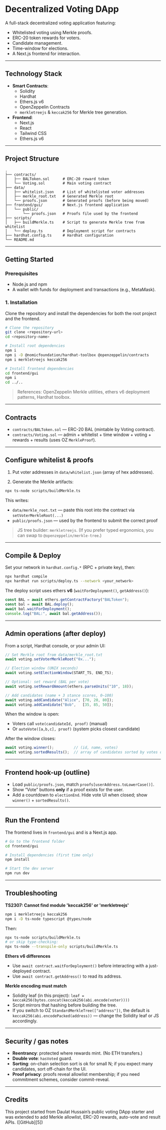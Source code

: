 
# Decentralized Voting DApp

A full-stack decentralized voting application featuring:
- Whitelisted voting using Merkle proofs.
- ERC-20 token rewards for voters.
- Candidate management.
- Time-window for elections.
- A Next.js frontend for interaction.

---

## Technology Stack

- **Smart Contracts**:
  - Solidity
  - Hardhat
  - Ethers.js v6
  - OpenZeppelin Contracts
  - `merkletreejs` & `keccak256` for Merkle tree generation.
- **Frontend**:
  - Next.js
  - React
  - Tailwind CSS
  - Ethers.js v6

---

## Project Structure

```
.
├── contracts/
│   ├── BALToken.sol      # ERC-20 reward token
│   └── Voting.sol        # Main voting contract
├── data/
│   ├── whitelist.json    # List of whitelisted voter addresses
│   ├── merkle_root.txt   # Generated Merkle root
│   └── proofs.json       # Generated proofs (before being moved)
├── frontend/gui/         # Next.js frontend application
│   └── public/
│       └── proofs.json   # Proofs file used by the frontend
├── scripts/
│   ├── buildMerkle.ts    # Script to generate Merkle tree from whitelist
│   └── deploy.ts         # Deployment script for contracts
├── hardhat.config.ts     # Hardhat configuration
└── README.md
```

---

## Getting Started

### Prerequisites

- Node.js and npm
- A wallet with funds for deployment and transactions (e.g., MetaMask).

### 1. Installation

Clone the repository and install the dependencies for both the root project and the frontend.

```bash
# Clone the repository
git clone <repository-url>
cd <repository-name>

# Install root dependencies
npm i
npm i -D @nomicfoundation/hardhat-toolbox @openzeppelin/contracts
npm i merkletreejs keccak256

# Install frontend dependencies
cd frontend/gui
npm i
cd ../..
```

> References: OpenZeppelin Merkle utilities, ethers v6 deployment patterns, Hardhat toolbox. 

---

## Contracts

* `contracts/BALToken.sol` — ERC-20 BAL (mintable by Voting contract).
* `contracts/Voting.sol` — admin + whitelist + time window + voting + rewards + results (uses OZ `MerkleProof`).

---

## Configure whitelist & proofs

1. Put voter addresses in `data/whitelist.json` (array of hex addresses).

2. Generate the Merkle artifacts:

```bash
npx ts-node scripts/buildMerkle.ts
```

This writes:

* `data/merkle_root.txt` — paste this root into the contract via `setVoterMerkleRoot(...)`
* `public/proofs.json` — used by the frontend to submit the correct proof

> JS tree builder: `merkletreejs`. (If you prefer typed ergonomics, you can swap to `@openzeppelin/merkle-tree`.)

---

## Compile & Deploy

Set your network in `hardhat.config.*` (RPC + private key), then:

```bash
npx hardhat compile
npx hardhat run scripts/deploy.ts --network <your_network>
```

The deploy script uses ethers **v6** (`waitForDeployment()`, `getAddress()`):

```ts
const BAL = await ethers.getContractFactory("BALToken");
const bal = await BAL.deploy();
await bal.waitForDeployment();
console.log("BAL:", await bal.getAddress());
```

---

## Admin operations (after deploy)

From a script, Hardhat console, or your admin UI:

```ts
// Set Merkle root from data/merkle_root.txt
await voting.setVoterMerkleRoot("0x...");

// Election window (UNIX seconds)
await voting.setElectionWindow(START_TS, END_TS);

// Optional: set reward (BAL per vote)
await voting.setRewardAmount(ethers.parseUnits("10", 18));

// Add candidates (name + 3 stance scores, 0–100)
await voting.addCandidate("Alice", [70, 20, 80]);
await voting.addCandidate("Bob",   [35, 85, 50]);
```

When the window is open:

* Voters call `vote(candidateId, proof)` (manual)
* Or `autoVote([a,b,c], proof)` (system picks closest candidate)

After the window closes:

```ts
await voting.winner();         // (id, name, votes)
await voting.sortedResults();  // array of candidates sorted by votes desc
```

---

## Frontend hook-up (outline)

* Load `public/proofs.json`, match `proofs[userAddress.toLowerCase()]`.
* Show “Vote” buttons **only** if a proof exists for the user.
* Add a countdown to `electionEnd`. Hide vote UI when closed; show `winner()` + `sortedResults()`.

---

## Run the Frontend

The frontend lives in `frontend/gui` and is a Next.js app.

```bash
# Go to the frontend folder
cd frontend/gui

# Install dependencies (first time only)
npm install

# Start the dev server
npm run dev
```

---

## Troubleshooting

**TS2307: Cannot find module 'keccak256' or 'merkletreejs'**

```bash
npm i merkletreejs keccak256
npm i -D ts-node typescript @types/node
```

Then:

```bash
npx ts-node scripts/buildMerkle.ts
# or skip type-checking:
npx ts-node --transpile-only scripts/buildMerkle.ts
```

**Ethers v6 differences**

* Use `await contract.waitForDeployment()` before interacting with a just-deployed contract.
* Use `await contract.getAddress()` to read its address.

**Merkle encoding must match**

* Solidity leaf (in this project): `leaf = keccak256(bytes.concat(keccak256(abi.encode(voter))))`
* Script mirrors that hashing before building the tree.
* If you switch to OZ `StandardMerkleTree(["address"])`, the default is `keccak256(abi.encodePacked(address))` — change the Solidity leaf or JS accordingly. 

---

## Security / gas notes

* **Reentrancy**: protected where rewards mint. (No ETH transfers.)
* **Double vote**: `hasVoted` guard.
* **Sorting**: on-chain selection sort is ok for small N; if you expect many candidates, sort off-chain for the UI.
* **Proof privacy**: proofs reveal allowlist membership; if you need commitment schemes, consider commit-reveal.

---

## Credits

This project started from Daulat Hussain’s public voting DApp starter and was extended to add Merkle allowlist, ERC-20 rewards, auto-vote and result APIs. ([GitHub][5])
